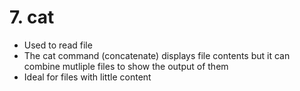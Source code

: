 # 7. cat
* Used to read file
* The cat command (concatenate) displays file contents but it can combine mutliple files to show the output of them
* Ideal for files with little content
